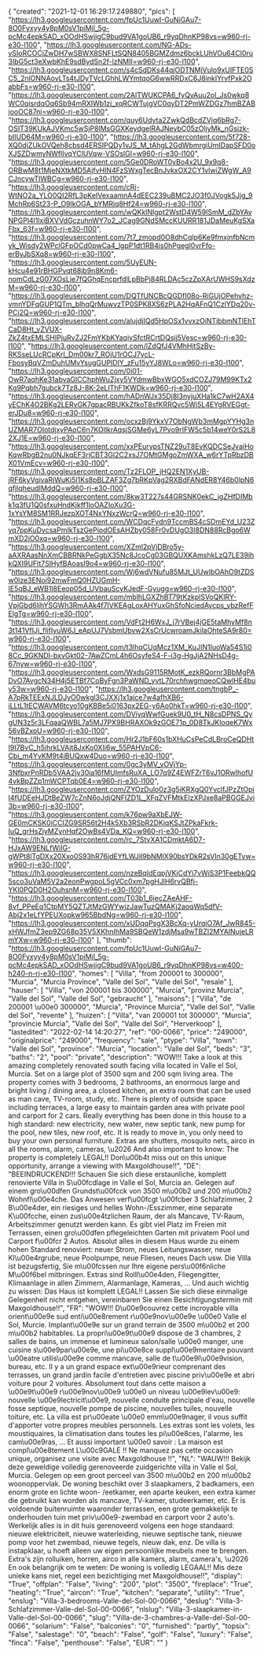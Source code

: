 {
"created": "2021-12-01 16:29:17.249880",
"pics": [
"https://lh3.googleusercontent.com/fpUc1UuwI-GuNiGAu7-8O0Fyxyy4y8pM0sV1piMjI_5g-pcMc4epkSAD_xOOdHSwjigC9bud9VA1goUB6_r9yqDhnKP98vs=w960-rj-e30-l100",
"https://lh3.googleusercontent.com/NG-ADs-vSIoRCOCjZwDH7wSBWX8SNFLtSQN8405BGMZdmz6bckLUhVOu64CI0ru3IbG5ct3eXwbKhE9sdBydSn2f-lzNMII=w960-rj-e30-l100",
"https://lh3.googleusercontent.com/s4cSdDKs44qjODTNMjVulo9xUIFTE0SC5_2nlONNAovLTs4tJDyTVcLGhhLWYmtqoG6wwRRDxC6J8inkIYrvfPxk2OabbFs=w960-rj-e30-l100",
"https://lh3.googleusercontent.com/2AlTWUKCPA6_fyQvAuu2oI_Js0wkq8WC0qisrdqOq6Sb94mRXIWb1zj_xqRCWTujgVC0qyDT2PmWZDGz7hmBZABjooOC87nj=w960-rj-e30-l100",
"https://lh3.googleusercontent.com/quy6Udyta2ZwkQdBcdZVjq6bRg7-OSIT39KUkAJVKmc5wSjP8lMsGGXKeydgelRAJNeybC05zOljyMk_nGsizk-bIIUD64M=w960-rj-e30-l100",
"https://lh3.googleusercontent.com/5f728-XQ0djZUkOVQeh8cbsd4ERSIPQDy1vJS_M_tAhgL2GdWbmrgiUmIDapSFD0oXJSZDwmyNWflIvqYClUVqw-VSOslGI=w960-rj-e30-l100",
"https://lh3.googleusercontent.com/5Ge0DRoWT0yBo4x2U_9x9q8-ORBwM8t1MjeNXtkMD5AjfvHIN4FzSWxgTecBnJvkxOX2CY1vlwiZWgW_A9CJncywTlWBCg=w960-rj-e30-l100",
"https://lh3.googleusercontent.com/cRj-WtNO2a_YLO0QI2RfL3pKeIVexaamnA4dEEC239uBMC2JO3f0JVogk5Jjg_9MchRp6St23-P_O9lkOGA_bYMRiq8Hf24=w960-rj-e30-l100",
"https://lh3.googleusercontent.com/wQKklNIgpt2WstD4W59lSmM_dZbYAvNPGPl4l1lxiBXVVdGczuhnWY7o2_JCag9GNdSMccKUURR181JDaMeuKgSXaFbx_63f=w960-rj-e30-l100",
"https://lh3.googleusercontent.com/7t7_zmopd0O8dhCqlp6Ke9fmxjnfbNcmyk_Wisdy2WPclGFpOCd0pwCa4_lgpP1dt1RB4is0hPgegl0vrFfo-erByJbSXq8=w960-rj-e30-l100",
"https://lh3.googleusercontent.com/5UyEUN-kHcu4e91rBHGPvqt68jb9n8Km6-nomCdLzG07XOsLje7fQGhqEncprfdlLpBbPj84RLDAc5czZpXArUWHS9sXdzM=w960-rj-e30-l100",
"https://lh3.googleusercontent.com/DQTfUNCBcQGDfI08o-RiGUjOPehvhz-vmnYDFqGUP1QTm_blhqQrMuwvzTP0SPK8XS6zPLA2HqAFnQ1CzlYDq20v-PCj2Q=w960-rj-e30-l100",
"https://lh3.googleusercontent.com/alujdjIQd5HpOSx1vvxzOiNTibbmNTlEhTCaD8Ht_vZVUX-ZkZ4txEMLSHIPjuRvZJ2FmYKbKYaqiySfctRCrtDQsjj5Vesc=w960-rj-e30-l100",
"https://lh3.googleusercontent.com/lZdQfJ4VMhHjtSzBy-RKSseLUcRCpKrI_Dm00kr7_ROjU1rOCJ7ycL-FbosyBqVZmDuhUMvYsugGUPIDlY_zFu15yYJ8WLo=w960-rj-e30-l100",
"https://lh3.googleusercontent.com/0i01-OwR7aqhKe31abvaGlCChphWuZjxy5VYdmwBbxWGO5xdCOZJ79M99KTx2Kg9Pqbh7gubck7Tz8J-8K-2eLIThF1KWDk=w960-rj-e30-l100",
"https://lh3.googleusercontent.com/hADnWJx35Dj8I3nyjuXHa1kC7wH2AX4yEChK4O2BKg2LERyGK7gpacRBUKkZfkoT8sfKRRQvc5Wi5L4EYgRVEGgt-erJDu8=w960-rj-e30-l100",
"https://lh3.googleusercontent.com/ocxzBj9YkxV7ObNgWb3mMgpYYHg3nUZMAR7OIotdjxyPAoC6n7KOllkrAqsjSGMe6yL7Pvo9rIFW5c5b14weY0rS2L82XJ1E=w960-rj-e30-l100",
"https://lh3.googleusercontent.com/xxPEurypsTNZ29uT8EvKQDCSeJvajHoKqwRbgB2nu0NJkqEF3rjCBT3Gl2C2xsJ7OMtGMgoZmWXA_w6rYTpRbzDBX01VmEcv=w960-rj-e30-l100",
"https://lh3.googleusercontent.com/Tz2FLOP_jHQ2EN1XyUB-jRF6kyVgivaRjWuKi5I1Ks8pBLZAF3Zg7bRKpVag2RXBdFANdER8Y46b0lpN6qfjlqheudIMddQ=w960-rj-e30-l100",
"https://lh3.googleusercontent.com/8kw3T227s44GRSNK0ekC_jgZHfDIMbk1q3fU1Q0sfxuHndKjkff1loOAZIoXu3G-1xYsYM8SM1RRJezpXOT4NxYNxzWcrQ=w960-rj-e30-l100",
"https://lh3.googleusercontent.com/WCDqcFydn9TccmBS4cSDmEYd_U23Zyq7ppKuDvcsaPmIkTszGePiodOEsAHZby058Fr0vDUgO3I8DN88RcBgo6WmXD2jO0xq=w960-rj-e30-l100",
"https://lh3.googleusercontent.com/XZml2pVjDBro5y-aAXRAasNnXmCBBRNkPeGgbX35Nc8JcoCg03GBQUXKAmshkLzQ7LE39ihkQXI9UFlt7SlHyfBAoasI9o4=w960-rj-e30-l100",
"https://lh3.googleusercontent.com/Wj6wdVNufu85MJt_UUwIbOAhO9tZDSw0lze3ENoi92mwFmQ0HZUGmH-IE5qBJ_eWB1l8Eeop05d_UVbauScyKJedF-Gyugg=w960-rj-e30-l100",
"https://lh3.googleusercontent.com/mblhLGXZhBT79tKzkplSVoQKlRY-VpjGbd6ljhYSGWh3RmAAk4f7IVKEAgLoxAHYuxGhSfoNciedAycps_ybzRefFElgTg=w960-rj-e30-l100",
"https://lh3.googleusercontent.com/VdFt2H6WxJ_j7rVBej4jGE5taMhyMf8n3t141VfIJj_flifIyuW6J_eApUJ7VsbmUbvw2XsCrUcwroamJkilaOhteSA9r80=w960-rj-e30-l100",
"https://lh3.googleusercontent.com/t3lhqCUqMcz1XM_KuJIN1IuoWa54S1i08Cc_9GKNDI-bxvGkt02-7AwZCmL4h6OsyfeS4-F-i3g-HgJjA2NHsD4g-67nyw=w960-rj-e30-l100",
"https://lh3.googleusercontent.com/WxdsG9115RMotK_ezkRQornr3BbMgPADvO7AvgcN34H4j5ETBf7CoByFgn3PaWND_yvtL70rchhwgmqeoCQwlHE4buy53w=w960-rj-e30-l100",
"https://lh3.googleusercontent.com/tngbP_-A7pRkTEExNJLDJyO0wkgl3CJXXj1x1ajce7w4afhXB6-iLLtL1tECWAVM6tcyo10gKBBe5i0163px2EG-y6Ao0hkT=w960-rj-e30-l100",
"https://lh3.googleusercontent.com/DViyqWwfGuek9U0_tH_N8csDPNS_QygUN3z5r3LFqaaQWBL7a5MJ7PX9BHRAXOk9zGOE71p_0D8TkJKloqeK7Wx56vBZxoU=w960-rj-e30-l100",
"https://lh3.googleusercontent.com/Hr2J1bF60s1bXHuCsPeCdLBroCeQDHtI9I7BvC_h5ihrkLVAjt8JxKo0XIi6w_55PAHVpC6-Cbi_m4YvKM9t4iBUQxw4Duo=w960-rj-e30-l100",
"https://lh3.googleusercontent.com/0gc3yMV_vOVjYp-3NfbxrPnRDb5VAA2jv30ia16fMUImfsRuXA_LO7q9Z4EWFZrT6vJ1ORwlhofU4vkBpZZp1mWCPTqb0E4=w960-rj-e30-l100",
"https://lh3.googleusercontent.com/ZYOzDulo0z3g5iKRXgQ0YvclfJPzZtOpiI4fUDEeHJDtBeZW7cZnN6oJdjQNFIZD1L_XFqZVFMtkEIzXPJxe8aPBGGEJvi3b=w960-rj-e30-l100",
"https://lh3.googleusercontent.com/k76pw9aXbEJW-GE0mCKSK0iCCIZG9SR56t2H4k5Xb3RSbR2DKjqKSJtZPkaFkrk-IuQ_grHsZiyMZynHqf2OwBs4VDa_KQ=w960-rj-e30-l100",
"https://lh3.googleusercontent.com/rc_7StvXA1CDmktA6D7-HJxAW9ENLfWiIG-gWPt8lTgDXx20Xxo0S93hR76jdEYfLWJiI9bNMlX90bsYDkR2sVIn30gETvw=w960-rj-e30-l100",
"https://lh3.googleusercontent.com/nzeBqIdEqpjVKjCdYi7vWiS3P1FeebkQQ5sco3uVaM5V2a2eonPwgpoL5gVCc0xm7pgHJlH6rvQBfj-YKl0PQD0H2OuhsnM=w960-rj-e30-l100",
"https://lh3.googleusercontent.com/T03b1_6jecZAeAHF-8vf_PPeEq1CtpMY5QZTJtMzGWYwjzJawTuzQMAKj2aoqWq5dfV-Abj2x1eLfYPEUXopkw965BbdNg=w960-rj-e30-l100",
"https://lh3.googleusercontent.com/xUDqqPsgX3BcXq-yUrqiO7Af_JwR845-xHWJfmZ3ep9ZG68p35V5XKhnIhMa9SBQeW1zdjMsa9wTBZI2MYAINujeLRmYXw=w960-rj-e30-l100"
],
"thumb": "https://lh3.googleusercontent.com/fpUc1UuwI-GuNiGAu7-8O0Fyxyy4y8pM0sV1piMjI_5g-pcMc4epkSAD_xOOdHSwjigC9bud9VA1goUB6_r9yqDhnKP98vs=w400-h240-n-rj-e30-l100",
"homes": [
"Villa",
"from 200001 to 300000",
"Murcia",
"Murcia Province",
"Valle del Sol",
"Valle del Sol",
"resale"
],
"hauser": [
"Villa",
"von 200001 bis 300000",
"Murcia",
"provinz Murcia",
"Valle del Sol",
"Valle del Sol",
"gebraucht"
],
"maisons": [
"Villa",
"de 200001 \u00e0 300000",
"Murcia",
"Province Murcia",
"Valle del Sol",
"Valle del Sol",
"revente"
],
"huizen": [
"Villa",
"van 200001 tot 300000",
"Murcia",
"provincie Murcia",
"Valle del Sol",
"Valle del Sol",
"Herverkoop"
],
"lastedited": "2022-02-14 14:20:27",
"ref": "00-0066",
"price": "249000",
"originalprice": "249000",
"frequency": "sale",
"ptype": "Villa",
"town": "Valle del Sol",
"province": "Murcia",
"location": "Valle del Sol",
"beds": "3",
"baths": "2",
"pool": "private",
"description": "WOW!!! Take a look at this amazing completely renovated south facing villa located in  Valle el Sol, Murcia. Set on a large plot of 3500 sqm and 200 sqm living area. The  property comes with 3 bedrooms, 2 bathrooms, an enormous large and bright living /  dining area, a closed kitchen, an extra room that can be used as man cave, TV-room,  study, etc. There is plenty of outside space including terraces, a large easy to maintain  garden area with private pool and carport for 2 cars. Really everything has been done in  this house to a high standard: new electricity, new water, new septic tank, new pump for  the pool, new tiles, new roof, etc. It is ready to move in, you only need to buy your own  personal furniture. Extras are shutters, mosquito nets, airco in all the rooms, alarm,  cameras, \u2026 And also important to know: The property is completely LEGAL!! Don\u00b4t miss  out on this unique opportunity, arrange a viewing with Maxgoldhouse!!",
"DE": "BEEINDRUCKEND!!! Schauen Sie sich diese erstaunliche, komplett renovierte Villa in S\u00fcdlage in Valle el Sol, Murcia an. Gelegen auf einem gro\u00dfen Grundst\u00fcck von 3500 m\u00b2 und 200 m\u00b2 Wohnfl\u00e4che. Das Anwesen verf\u00fcgt \u00fcber 3 Schlafzimmer, 2 B\u00e4der, ein riesiges und helles Wohn-/Esszimmer, eine separate K\u00fcche, einen zus\u00e4tzlichen Raum, der als Mancave, TV-Raum, Arbeitszimmer genutzt werden kann. Es gibt viel Platz im Freien mit Terrassen, einen gro\u00dfen pflegeleichten Garten mit privatem Pool und Carport f\u00fcr 2 Autos. Absolut alles in diesem Haus wurde zu einem hohen Standard renoviert: neuer Strom, neues Leitungswasser, neue Kl\u00e4rgrube, neue Poolpumpe, neue Fliesen, neues Dach usw. Die Villa ist bezugsfertig, Sie m\u00fcssen nur Ihre eigene pers\u00f6nliche M\u00f6bel mitbringen. Extras sind Rolll\u00e4den, Fliegengitter, Klimaanlage in allen Zimmern, Alarmanlage, Kameras, ... Und auch wichtig zu wissen: Das Haus ist komplett LEGAL!! Lassen Sie sich diese einmalige Gelegenheit nicht entgehen, vereinbaren Sie einen Besichtigungstermin mit Maxgoldhouse!!",
"FR": "WOW!!! D\u00e9couvrez cette incroyable villa orient\u00e9e sud enti\u00e8rement r\u00e9nov\u00e9e \u00e0 Valle el Sol, Murcie. Implant\u00e9e sur un grand terrain de 3500 m\u00b2 et 200 m\u00b2 habitables. La propri\u00e9t\u00e9 dispose de 3 chambres, 2 salles de bains, un immense et lumineux salon/salle \u00e0 manger, une cuisine s\u00e9par\u00e9e, une pi\u00e8ce suppl\u00e9mentaire pouvant \u00eatre utilis\u00e9e comme mancave, salle de t\u00e9l\u00e9vision, bureau, etc. Il y a un grand espace ext\u00e9rieur comprenant des terrasses, un grand jardin facile d'entretien avec piscine priv\u00e9e et abri voiture pour 2 voitures. Absolument tout dans cette maison a \u00e9t\u00e9 r\u00e9nov\u00e9 \u00e0 un niveau \u00e9lev\u00e9: nouvelle \u00e9lectricit\u00e9, nouvelle conduite principale d'eau, nouvelle fosse septique, nouvelle pompe de piscine, nouvelles tuiles, nouvelle toiture, etc. La villa est pr\u00eate \u00e0 emm\u00e9nager, il vous suffit d'apporter votre propres meubles personnels. Les extras sont les volets, les moustiquaires, la climatisation dans toutes les pi\u00e8ces, l'alarme, les cam\u00e9ras, ... Et aussi important \u00e0 savoir : La maison est compl\u00e8tement L\u00c9GALE !! Ne manquez pas cette occasion unique, organisez une visite avec Maxgoldhouse !!",
"NL": "WAUW!!! Bekijk deze geweldige volledig gerenoveerde zuidgerichte villa in Valle el Sol, Murcia. Gelegen op een groot perceel van 3500 m\u00b2 en 200 m\u00b2 woonoppervlak. De woning beschikt over 3 slaapkamers, 2 badkamers, een enorm grote en lichte woon- /eetkamer, een aparte keuken, een extra kamer die gebruikt kan worden als mancave, TV-kamer, studeerkamer, etc. Er is voldoende buitenruimte waaronder terrassen, een grote gemakkelijk te onderhouden tuin met priv\u00e9-zwembad en carport voor 2 auto's. Werkelijk alles is in dit huis gerenoveerd volgens een hoge standaard: nieuwe elektriciteit, nieuwe waterleiding, nieuwe septische tank, nieuwe pomp voor het zwembad, nieuwe tegels, nieuw dak, enz. De villa is instapklaar, u hoeft alleen uw eigen persoonlijke meubels mee te brengen. Extra's zijn rolluiken, horren, airco in alle kamers, alarm, camera's, \u2026 En ook belangrijk om te weten: De woning is volledig LEGAAL!! Mis deze unieke kans niet, regel een bezichtiging met Maxgoldhouse!!",
"display": "True",
"offplan": "False",
"living": "200",
"plot": "3500",
"fireplace": "True",
"heating": "True",
"aircon": "True",
"kitchen": "separate",
"utility": "True",
"enslug": "Villa-3-bedrooms-Valle-del-Sol-00-0066",
"deslug": "Villa-3-Schlafzimmer-Valle-del-Sol-00-0066",
"nlslug": "Villa-3-slaapkamer-in-Valle-del-Sol-00-0066",
"slug": "Villa-de-3-chambres-a-Valle-del-Sol-00-0066",
"solarium": "False",
"balconies": "0",
"furnished": "partly",
"topsix": "False",
"salestage": "0",
"beach": "False",
"golf": "False",
"luxury": "False",
"finca": "False",
"penthouse": "False",
"EUR": ""
}